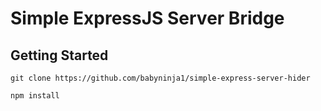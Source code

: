 ﻿# Simple ExpressJS Server Bridge

## Getting Started

`git clone https://github.com/babyninja1/simple-express-server-hider`


`npm install`
